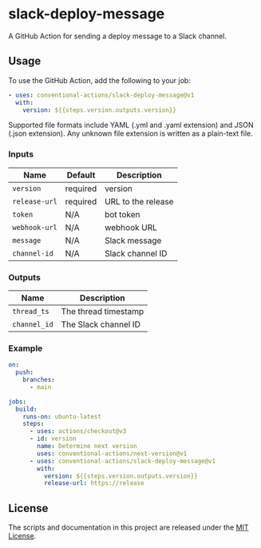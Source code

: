 # slack-deploy-message

A GitHub Action for sending a deploy message to a Slack channel.

## Usage

To use the GitHub Action, add the following to your job:

```yaml
- uses: conventional-actions/slack-deploy-message@v1
  with:
    version: ${{steps.version.outputs.version}}
```

Supported file formats include YAML (.yml and .yaml extension) and JSON (.json extension). Any unknown file extension
is written as a plain-text file.

### Inputs

| Name          | Default  | Description        |
|---------------|----------|--------------------|
| `version`     | required | version            |
| `release-url` | required | URL to the release |
| `token`       | N/A      | bot token          |
| `webhook-url` | N/A      | webhook URL        |
| `message`     | N/A      | Slack message      |
| `channel-id`  | N/A      | Slack channel ID   |

### Outputs

| Name         | Description          |
|--------------|----------------------|
| `thread_ts`  | The thread timestamp |
| `channel_id` | The Slack channel ID |

### Example

```yaml
on:
  push:
    branches:
      - main

jobs:
  build:
    runs-on: ubuntu-latest
    steps:
      - uses: actions/checkout@v3
      - id: version
        name: Determine next version
        uses: conventional-actions/next-version@v1
      - uses: conventional-actions/slack-deploy-message@v1
        with:
          version: ${{steps.version.outputs.version}}
          release-url: https://release
```

## License

The scripts and documentation in this project are released under the [MIT License](LICENSE).

